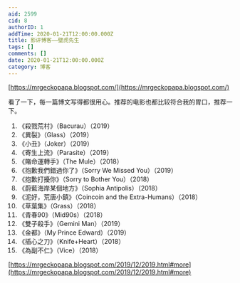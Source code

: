 ```yaml
---
aid: 2599
cid: 8
authorID: 1
addTime: 2020-01-21T12:00:00.000Z
title: 影评博客——壁虎先生
tags: []
comments: []
date: 2020-01-21T12:00:00.000Z
category: 博客
---
```


[https://mrgeckopapa.blogspot.com/](https://mrgeckopapa.blogspot.com/)

看了一下，每一篇博文写得都很用心。推荐的电影也都比较符合我的胃口，推荐一下。

1.  《殺戮荒村》（Bacurau）（2019）
2.  《異裂》（Glass）（2019）
3.  《小丑》（Joker）（2019）
4.  《寄生上流》（Parasite）（2019）
5.  《賭命運轉手》（The Mule）（2018）
6.  《抱歉我們錯過你了》（Sorry We Missed You）（2019）
7.  《抱歉打擾你》（Sorry to Bother You）（2018）
8.  《蔚藍海岸某個地方》（Sophia Antipolis）（2018）
9.  《泥好，荒唐小鎮》（Coincoin and the Extra-Humans）（2018）
10.  《草葉集》（Grass）（2018）
11.  《青春90》（Mid90s）（2018）
12.  《雙子殺手》（Gemini Man）（2019）
13.  《金都》（My Prince Edward）（2019）
14.  《插心之刀》（Knife+Heart）（2018）
15.  《為副不仁》（Vice）（2018）

[https://mrgeckopapa.blogspot.com/2019/12/2019.html#more](https://mrgeckopapa.blogspot.com/2019/12/2019.html#more)
